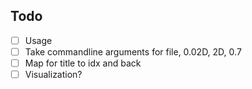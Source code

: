 ## Todo

- [ ] Usage
- [ ] Take commandline arguments for file, 0.02D, 2D, 0.7
- [ ] Map for title to idx and back
- [ ] Visualization?